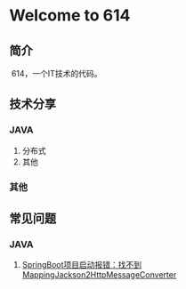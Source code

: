 # Welcome to 614

## 简介
  614，一个IT技术的代码。
  
## 技术分享
### JAVA
 1. 分布式
 2. 其他
### 其他

## 常见问题
### JAVA 
 1. [SpringBoot项目启动报错：找不到MappingJackson2HttpMessageConverter](https://blog.csdn.net/qq_34631677/article/details/80118937)
